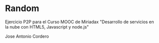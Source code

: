 # Random
Ejercicio P2P para el Curso MOOC de Miriadax "Desarrollo de servicios en la nube con HTML5, Javascript y node.js"

Jose Antonio Cordero
